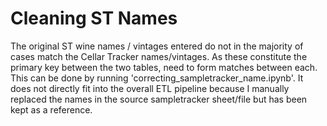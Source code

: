 # Cleaning ST Names

The original ST wine names / vintages entered do not in the majority of cases match the Cellar Tracker names/vintages. As these constitute the primary key between the two tables, need to form matches between each. This can be done by running 'correcting_sampletracker_name.ipynb'. It does not directly fit into the overall ETL pipeline because I manually replaced the names in the source sampletracker sheet/file but has been kept as a reference.